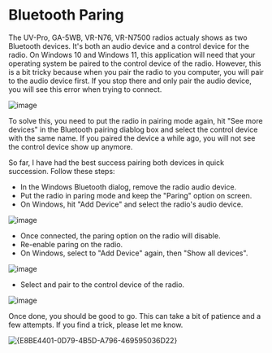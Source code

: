 # Bluetooth Paring

The UV-Pro, GA-5WB, VR-N76, VR-N7500 radios actualy shows as two Bluetooth devices. It's both an audio device and a control device for the radio. On Windows 10 and Windows 11, this application will need that your operating system be paired to the control device of the radio. However, this is a bit tricky because when you pair the radio to you computer, you will pair to the audio device first. If you stop there and only pair the audio device, you will see this error when trying to connect.

![image](https://github.com/user-attachments/assets/f1a89436-d7fc-480c-b142-048c8c59d58b)

To solve this, you need to put the radio in pairing mode again, hit "See more devices" in the Bluetooth pairing diablog box and select the control device with the same name. If you paired the device a while ago, you will not see the control device show up anymore.

So far, I have had the best success pairing both devices in quick succession. Follow these steps:

 - In the Windows Bluetooth dialog, remove the radio audio device.
 - Put the radio in paring mode and keep the "Paring" option on screen.
 - On Windows, hit "Add Device" and select the radio's audio device.

![image](https://github.com/user-attachments/assets/0e8440dc-56c0-45b4-a06a-3625f1f99374)

 - Once connected, the paring option on the radio will disable.
 - Re-enable paring on the radio.
 - On Windows, select to "Add Device" again, then "Show all devices".

![image](https://github.com/user-attachments/assets/372539fa-be5b-448d-b7f1-7b97c10f164d)

 - Select and pair to the control device of the radio.

![image](https://github.com/user-attachments/assets/c3223543-6d2a-4ad7-936e-6494f56298ea)

Once done, you should be good to go. This can take a bit of patience and a few attempts. If you find a trick, please let me know.

![{E8BE4401-0D79-4B5D-A796-469595036D22}](https://github.com/user-attachments/assets/b6688be4-cfcf-4193-a892-b378b6b33677)

